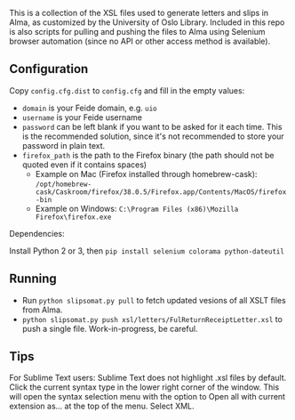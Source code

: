 
This is a collection of the XSL files used to generate letters and slips in Alma, as customized by the University of Oslo Library. Included in this repo is also scripts for pulling and pushing the files to Alma using Selenium browser automation (since no API or other access method is available).

## Configuration

Copy `config.cfg.dist` to `config.cfg` and fill in the empty values:

* `domain` is your Feide domain, e.g. `uio`
* `username` is your Feide username
* `password` can be left blank if you want to be asked for it each time. This is the recommended solution,
  since it's not recommended to store your password in plain text.
* `firefox_path` is the path to the Firefox binary (the path should not be quoted even if it contains spaces)
  * Example on Mac (Firefox installed through homebrew-cask): `/opt/homebrew-cask/Caskroom/firefox/38.0.5/Firefox.app/Contents/MacOS/firefox-bin`
  * Example on Windows: `C:\Program Files (x86)\Mozilla Firefox\firefox.exe`

Dependencies:

Install Python 2 or 3, then `pip install selenium colorama python-dateutil`

## Running

- Run `python slipsomat.py pull` to fetch updated vesions of all XSLT files from Alma.
- `python slipsomat.py push xsl/letters/FulReturnReceiptLetter.xsl` to push a single file. Work-in-progress, be careful.



## Tips

For Sublime Text users: Sublime Text does not highlight .xsl files by default. Click the current syntax type in the lower right corner of the window. This will open the syntax selection menu with the option to Open all with current extension as... at the top of the menu. Select XML.
